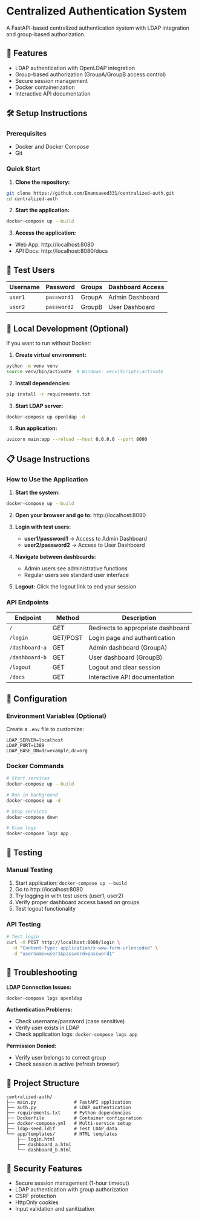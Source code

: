 # Centralized Authentication System

A FastAPI-based centralized authentication system with LDAP integration and group-based authorization.

## 🚀 Features

- LDAP authentication with OpenLDAP integration
- Group-based authorization (GroupA/GroupB access control)
- Secure session management
- Docker containerization
- Interactive API documentation

## 🛠️ Setup Instructions

### Prerequisites
- Docker and Docker Compose
- Git

### Quick Start

1. **Clone the repository:**
```bash
git clone https://github.com/Emansaeed331/centralized-auth.git
cd centralized-auth
```

2. **Start the application:**
```bash
docker-compose up --build
```

3. **Access the application:**
- Web App: http://localhost:8080
- API Docs: http://localhost:8080/docs

## 👤 Test Users

| Username | Password | Groups | Dashboard Access |
|----------|----------|--------|------------------|
| `user1` | `password1` | GroupA | Admin Dashboard |
| `user2` | `password2` | GroupB | User Dashboard |

## 🔧 Local Development (Optional)

If you want to run without Docker:

1. **Create virtual environment:**
```bash
python -m venv venv
source venv/bin/activate  # Windows: venv\Scripts\activate
```

2. **Install dependencies:**
```bash
pip install -r requirements.txt
```

3. **Start LDAP server:**
```bash
docker-compose up openldap -d
```

4. **Run application:**
```bash
uvicorn main:app --reload --host 0.0.0.0 --port 8000
```

## 📋 Usage Instructions

### How to Use the Application

1. **Start the system:**
```bash
docker-compose up --build
```

2. **Open your browser and go to:** http://localhost:8080

3. **Login with test users:**
   - **user1/password1** → Access to Admin Dashboard
   - **user2/password2** → Access to User Dashboard  

4. **Navigate between dashboards:**
   - Admin users see administrative functions
   - Regular users see standard user interface

5. **Logout:** Click the logout link to end your session

### API Endpoints

| Endpoint | Method | Description |
|----------|--------|-------------|
| `/` | GET | Redirects to appropriate dashboard |
| `/login` | GET/POST | Login page and authentication |
| `/dashboard-a` | GET | Admin dashboard (GroupA) |
| `/dashboard-b` | GET | User dashboard (GroupB) |
| `/logout` | GET | Logout and clear session |
| `/docs` | GET | Interactive API documentation |

## 🔧 Configuration

### Environment Variables (Optional)
Create a `.env` file to customize:
```env
LDAP_SERVER=localhost
LDAP_PORT=1389
LDAP_BASE_DN=dc=example,dc=org
```

### Docker Commands
```bash
# Start services
docker-compose up --build

# Run in background  
docker-compose up -d

# Stop services
docker-compose down

# View logs
docker-compose logs app
```

## 🧪 Testing

### Manual Testing
1. Start application: `docker-compose up --build`
2. Go to http://localhost:8080
3. Try logging in with test users (user1, user2)
4. Verify proper dashboard access based on groups
5. Test logout functionality

### API Testing
```bash
# Test login
curl -X POST http://localhost:8080/login \
  -H "Content-Type: application/x-www-form-urlencoded" \
  -d "username=user1&password=password1"
```

## 🚨 Troubleshooting

**LDAP Connection Issues:**
```bash
docker-compose logs openldap
```

**Authentication Problems:**
- Check username/password (case sensitive)
- Verify user exists in LDAP
- Check application logs: `docker-compose logs app`

**Permission Denied:**
- Verify user belongs to correct group
- Check session is active (refresh browser)

## 📁 Project Structure

```
centralized-auth/
├── main.py              # FastAPI application
├── auth.py              # LDAP authentication
├── requirements.txt     # Python dependencies
├── Dockerfile           # Container configuration
├── docker-compose.yml   # Multi-service setup
├── ldap-seed.ldif       # Test LDAP data
└── app/templates/       # HTML templates
    ├── login.html
    ├── dashboard_a.html
    └── dashboard_b.html
```

## 🔐 Security Features

- Secure session management (1-hour timeout)
- LDAP authentication with group authorization
- CSRF protection
- HttpOnly cookies
- Input validation and sanitization 
